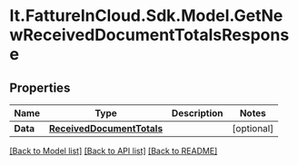 # It.FattureInCloud.Sdk.Model.GetNewReceivedDocumentTotalsResponse

## Properties

Name | Type | Description | Notes
------------ | ------------- | ------------- | -------------
**Data** | [**ReceivedDocumentTotals**](ReceivedDocumentTotals.md) |  | [optional] 

[[Back to Model list]](../../README.md#documentation-for-models) [[Back to API list]](../../README.md#documentation-for-api-endpoints) [[Back to README]](../../README.md)

